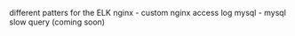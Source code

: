 different patters for the ELK
nginx - custom nginx access log
mysql - mysql slow query (coming soon)